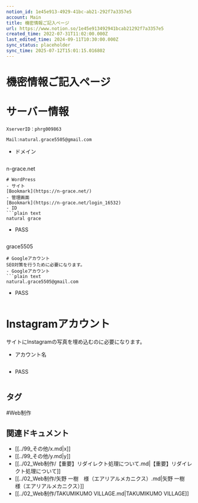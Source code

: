 ```yaml
---
notion_id: 1e45e913-4929-41bc-ab21-292f7a3357e5
account: Main
title: 機密情報ご記入ページ
url: https://www.notion.so/1e45e913492941bcab21292f7a3357e5
created_time: 2022-07-31T11:02:00.000Z
last_edited_time: 2024-09-11T10:30:00.000Z
sync_status: placeholder
sync_time: 2025-07-12T15:01:15.016802
---
```

# 機密情報ご記入ページ

# サーバー情報
```plain text
XserverID：phrg009863

Mail:natural.grace5505@gmail.com
```
- ドメイン
  ```plain text
n-grace.net
  ```
# WordPress
- サイト
  [Bookmark](https://n-grace.net/)
- 管理画面
  [Bookmark](https://n-grace.net/login_16532)
- ID
  ```plain text
natural grace
  ```
- PASS
  ```plain text
grace5505
  ```
# Googleアカウント
SEO対策を行うために必要になります。
- Googleアカウント
  ```plain text
natural.grace5505@gmail.com
  ```
- PASS
  ```plain text

  ```
# Instagramアカウント
サイトにInstagramの写真を埋め込むのに必要になります。
- アカウント名
  ```plain text

  ```
- PASS
  ```plain text

  ```

## タグ

#Web制作 

## 関連ドキュメント

- [[../99_その他/x.md|x]]
- [[../99_その他/y.md|y]]
- [[../02_Web制作/【重要】リダイレクト処理について.md|【重要】リダイレクト処理について]]
- [[../02_Web制作/矢野 一樹　様（エアリアルメカニクス）.md|矢野 一樹　様（エアリアルメカニクス）]]
- [[../02_Web制作/TAKUMIKUMO VILLAGE.md|TAKUMIKUMO VILLAGE]]
